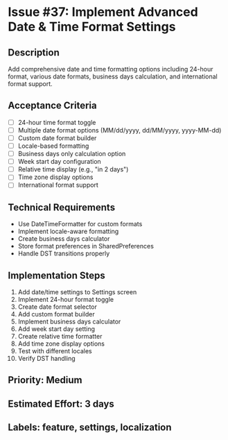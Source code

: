 # Issue #37: Implement Advanced Date & Time Format Settings

## Description
Add comprehensive date and time formatting options including 24-hour format, various date formats, business days calculation, and international format support.

## Acceptance Criteria
- [ ] 24-hour time format toggle
- [ ] Multiple date format options (MM/dd/yyyy, dd/MM/yyyy, yyyy-MM-dd)
- [ ] Custom date format builder
- [ ] Locale-based formatting
- [ ] Business days only calculation option
- [ ] Week start day configuration
- [ ] Relative time display (e.g., "in 2 days")
- [ ] Time zone display options
- [ ] International format support

## Technical Requirements
- Use DateTimeFormatter for custom formats
- Implement locale-aware formatting
- Create business days calculator
- Store format preferences in SharedPreferences
- Handle DST transitions properly

## Implementation Steps
1. Add date/time settings to Settings screen
2. Implement 24-hour format toggle
3. Create date format selector
4. Add custom format builder
5. Implement business days calculator
6. Add week start day setting
7. Create relative time formatter
8. Add time zone display options
9. Test with different locales
10. Verify DST handling

## Priority: Medium
## Estimated Effort: 3 days
## Labels: feature, settings, localization